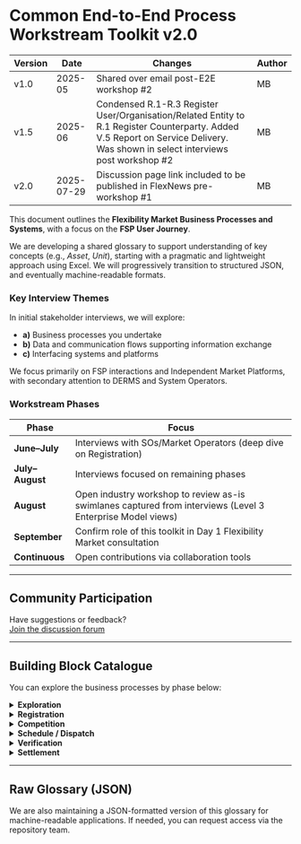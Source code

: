 # Common End-to-End Process Workstream Toolkit v2.0

| Version | Date       | Changes                      | Author   |
|---------|------------|------------------------------|----------|
| v1.0  | 2025-05 | Shared over email post-E2E workshop #2 | MB   |
| v1.5  | 2025-06 | Condensed R.1-R.3 Register User/Organisation/Related Entity to R.1 Register Counterparty. Added V.5 Report on Service Delivery.  Was shown in select interviews post workshop #2 | MB   |
| v2.0  | 2025-07-29 | Discussion page link included to be published in FlexNews pre-workshop #1 | MB   |


This document outlines the **Flexibility Market Business Processes and Systems**, with a focus on the **FSP User Journey**.

We are developing a shared glossary to support understanding of key concepts (e.g., *Asset*, *Unit*), starting with a pragmatic and lightweight approach using Excel. We will progressively transition to structured JSON, and eventually machine-readable formats.

### Key Interview Themes

In initial stakeholder interviews, we will explore:

- **a)** Business processes you undertake
- **b)** Data and communication flows supporting information exchange
- **c)** Interfacing systems and platforms

We focus primarily on FSP interactions and Independent Market Platforms, with secondary attention to DERMS and System Operators.

### Workstream Phases

| Phase                | Focus                                                                 |
|----------------------|------------------------------------------------------------------------|
| **June–July**        | Interviews with SOs/Market Operators (deep dive on Registration)       |
| **July–August**      | Interviews focused on remaining phases                                 |
| **August**       | Open industry workshop to review as-is swimlanes captured from interviews (Level 3 Enterprise Model views)   |
| **September**        | Confirm role of this toolkit in Day 1 Flexibility Market consultation   |
| **Continuous**       | Open contributions via collaboration tools                             |

---

## Community Participation

Have suggestions or feedback?  
[Join the discussion forum](https://github.com/mez-FMDA/MF_Repository_test/discussions)

---

## Building Block Catalogue

You can explore the business processes by phase below:

<details>
<summary><strong>Exploration</strong></summary>

| Code | Process                     |
|------|-----------------------------|
| E.1  | Define Sub-Market           |
| E.2  | Understand Markets          |
| E.3  | Build Investment Case       |
| E.4  | Develop Operational Strategy|

</details>

<details>
<summary><strong>Registration</strong></summary>

| Code | Process                           |
|------|-----------------------------------|
| R.1  | Register Counterparty       |
| R.2  | Qualify Counterparty       |
| R.3  | Issue and Sign Service T&Cs       |
| R.4  | Qualify Commercially              |
| R.5  | Register Assets            |
| R.6  | Qualify Assets                    |
| R.7  | Register Units             |
| R.8 | Qualify Units                     |
| R.9 | Test Units                        |

</details>

<details>
<summary><strong>Competition</strong></summary>

| Code | Process                                 |
|------|------------------------------------------|
| C.1  | Communicate Buy Requirements             |
| C.2  | Communicate Sell Requirements            |
| C.3  | Clear Market                             |
| C.4  | Communicate Results / Award Contracts    |

</details>

<details>
<summary><strong>Schedule / Dispatch</strong></summary>

| Code | Process                              |
|------|--------------------------------------|
| D.1  | Maintain Unit Availability           |
| D.2  | Provide Operational Visibility       |
| D.3  | Dispatch Units                       |
| D.4  | Deliver Service                      |
| D.5  | Cease Units                          |

</details>

<details>
<summary><strong>Verification</strong></summary>

| Code | Process                      |
|------|------------------------------|
| V.1  | Collate Verification Data    |
| V.2  | Process Verification Data    |
| V.3  | Communicate Performance      |
| V.4  | Manage Disputes              |
| V.5  | Report on Service Delivery    |

</details>

<details>
<summary><strong>Settlement</strong></summary>

| Code | Process             |
|------|---------------------|
| S.1  | Generate Invoices   |
| S.2  | Process Payments    |

</details>

---

## Raw Glossary (JSON)

We are also maintaining a JSON-formatted version of this glossary for machine-readable applications. If needed, you can request access via the repository team.
